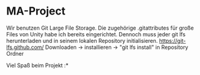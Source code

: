 # MA-Project

Wir benutzen Git Large File Storage.
Die zugehörige .gitattributes für große Files von Unity habe ich bereits eingerichtet.
Dennoch muss jeder git lfs herunterladen und in seinem lokalen Repository initialisieren.
https://git-lfs.github.com/ 
Downloaden -> installieren -> "git lfs install" in Repository Ordner

Viel Spaß beim Projekt :*
